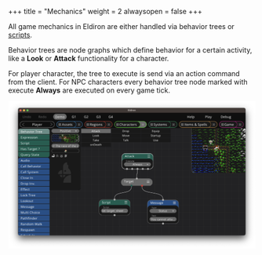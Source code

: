 +++
title = "Mechanics"
weight = 2
alwaysopen = false
+++

All game mechanics in Eldiron are either handled via behavior trees or [scripts](../scripting/).

Behavior trees are node graphs which define behavior for a certain activity, like a **Look** or **Attack** functionality for a character.

For player character, the tree to execute is send via an action command from the client. For NPC characters every behavior tree node marked with execute **Always** are executed on every game tick.

![Behavior Trees](behavior_trees.png)